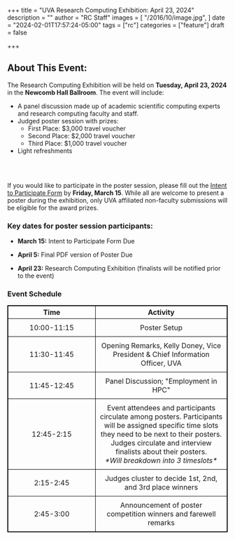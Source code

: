 +++
title = "UVA Research Computing Exhibition: April 23, 2024"
description = ""
author = "RC Staff"
images = [
  "/2016/10/image.jpg",
]
date = "2024-02-01T17:57:24-05:00"
tags = ["rc"]
categories = ["feature"]
draft = false

+++

<img class="card-img-top" src="/images/RC_posters_image.png" alt="" style="float: right;">

## About This Event:
The Research Computing Exhibition will be held on <strong>Tuesday, April 23, 2024</strong> in the <strong>Newcomb Hall Ballroom</strong>. The event will include:
<ul>
  <li>A panel discussion made up of academic scientific computing experts and research computing faculty and staff.
  <li>Judged poster session with prizes:
  <ul>
    <li>First Place: $3,000 travel voucher
    <li>Second Place: $2,000 travel voucher
    <li>Third Place: $1,000 travel voucher
  </ul>
  <li>Light refreshments
</ul>

<br><br>

If you would like to participate in the poster session, please fill out the <a href="https://forms.office.com/r/6qaztRZTbD">Intent to Participate Form</a> by <strong>Friday, March 15</strong>. While all are welcome to present a poster during the exhibition, only UVA affiliated non-faculty submissions will be eligible for the award prizes.



### Key dates for poster session participants:


* <strong>March 15:</strong> Intent to Participate Form Due

* <strong>April 5:</strong> Final PDF version of Poster Due

* <strong>April 23:</strong> Research Computing Exhibition (finalists will be notified prior to the event)

### Event Schedule
<style>
  table {
    border-collapse: collapse;
  }
  table, th, td {
    border: 1px solid black;
    text-align: Center;
  }
  .no-wrap {
    white-space: nowrap;
  }
  td {
    padding: 10px;
  }
</style>

<table>
  <colgroup>
    <col style="width: 200px;">
    <col style="width: auto;"> <!-- This sets the rest of the columns to take the remaining space -->
  </colgroup>
  <tr>
    <th>Time</th>
    <th>Activity</th>
  </tr>
  <tr>
    <td class="no-wrap">10:00-11:15</td>
    <td> Poster Setup</td>
  </tr>
  <tr>
    <td class="no-wrap">11:30-11:45</td>
    <td> Opening Remarks, Kelly Doney, Vice President & Chief Information Officer, UVA</td>
  </tr>
  <tr>
    <td class="no-wrap">11:45-12:45</td>
    <td> Panel Discussion; "Employment in HPC"</td>
  </tr>
  <tr>
    <td class="no-wrap">12:45-2:15</td>
    <td> Event attendees and participants circulate among posters. Participants will be assigned specific time slots they need to be next to their posters. Judges circulate and interview finalists about their posters.<br><em>*Will breakdown into 3 timeslots*</em></td>
  </tr>
  <tr>
    <td class="no-wrap">2:15-2:45</td>
    <td> Judges cluster to decide 1st, 2nd, and 3rd place winners</td>
  </tr>
  <tr>
    <td class="no-wrap">2:45-3:00</td>
    <td>Announcement of poster competition winners and farewell remarks</td>
  </tr>
</table>

<br>